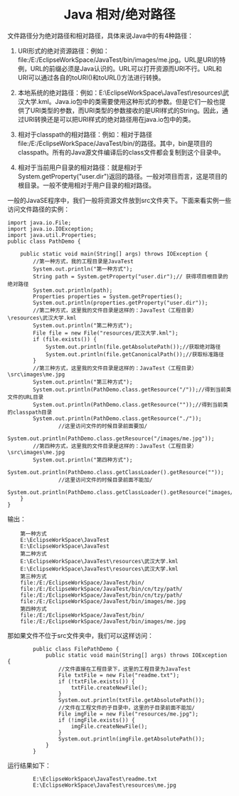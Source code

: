 # <center/>Java 相对/绝对路径 #
文件路径分为绝对路径和相对路径，具体来说Java中的有4种路径：

1. URI形式的绝对资源路径：例如：file:/E:/EclipseWorkSpace/JavaTest/bin/images/me.jpg。URL是URI的特例，URL的前缀必须是Java认识的。URL可以打开资源而URI不行。URL和URI可以通过各自的toURI()和toURL()方法进行转换。

2. 本地系统的绝对路径：例如：E:\EclipseWorkSpace\JavaTest\resources\武汉大学.kml。Java.io包中的类需要使用这种形式的参数。但是它们一般也提供了URI类型的参数，而URI类型的参数接收的是URI样式的String。因此，通过URI转换还是可以把URI样式的绝对路径用在java.io包中的类。

3. 相对于classpath的相对路径：例如：相对于路径file:/E:/EclipseWorkSpace/JavaTest/bin/的路径。其中，bin是项目的classpath。所有的Java源文件编译后的class文件都会复制到这个目录中。

4. 相对于当前用户目录的相对路径：就是相对于System.getProperty("user.dir")返回的路径。一般对项目而言，这是项目的根目录。一般不使用相对于用户目录的相对路径。

一般的JavaSE程序中，我们一般将资源文件放到src文件夹下。下面来看实例一些访问文件路径的实例：

    import java.io.File;  
    import java.io.IOException;  
    import java.util.Properties;  
    public class PathDemo {  
          
        public static void main(String[] args) throws IOException {  
            //第一种方式，我的工程目录是JavaTest  
            System.out.println("第一种方式");  
            String path = System.getProperty("user.dir");// 获得项目根目录的绝对路径  
            System.out.println(path);  
            Properties properties = System.getProperties();  
            System.out.println(properties.getProperty("user.dir"));  
            //第二种方式，这里我的文件目录是这样的：JavaTest（工程目录）\resources\武汉大学.kml  
            System.out.println("第二种方式");  
            File file = new File("resources/武汉大学.kml");  
            if (file.exists()) {  
                System.out.println(file.getAbsolutePath());//获取绝对路径  
                System.out.println(file.getCanonicalPath());//获取标准路径  
            }  
            //第三种方式，这里我的文件目录是这样的：JavaTest（工程目录）\src\images\me.jpg  
            System.out.println("第三种方式");  
            System.out.println(PathDemo.class.getResource("/"));//得到当前类文件的URL目录  
            System.out.println(PathDemo.class.getResource(""));//得到当前类的classpath目录  
            System.out.println(PathDemo.class.getResource("./"));  
                    //这里访问文件的时候目录前面要加/  
            System.out.println(PathDemo.class.getResource("/images/me.jpg"));  
            //第四种方式，这里我的文件目录是这样的：JavaTest（工程目录）\src\images\me.jpg     
            System.out.println("第四种方式");  
            System.out.println(PathDemo.class.getClassLoader().getResource(""));  
                    //这里访问文件的时候目录前面不能加/  
            System.out.println(PathDemo.class.getClassLoader().getResource("images/me.jpg"));  
        }  
    }  
输出：    

		第一种方式  
		E:\EclipseWorkSpace\JavaTest  
		E:\EclipseWorkSpace\JavaTest  
		第二种方式  
		E:\EclipseWorkSpace\JavaTest\resources\武汉大学.kml  
		E:\EclipseWorkSpace\JavaTest\resources\武汉大学.kml  
		第三种方式  
		file:/E:/EclipseWorkSpace/JavaTest/bin/  
		file:/E:/EclipseWorkSpace/JavaTest/bin/cn/tzy/path/  
		file:/E:/EclipseWorkSpace/JavaTest/bin/cn/tzy/path/  
		file:/E:/EclipseWorkSpace/JavaTest/bin/images/me.jpg  
		第四种方式  
		file:/E:/EclipseWorkSpace/JavaTest/bin/  
		file:/E:/EclipseWorkSpace/JavaTest/bin/images/me.jpg  

那如果文件不位于src文件夹中，我们可以这样访问：

		    public class FilePathDemo {  
		        public static void main(String[] args) throws IOException {  
		            //文件直接在工程目录下，这里的工程目录为JavaTest  
		            File txtFile = new File("readme.txt");  
		            if (!txtFile.exists()) {  
		                txtFile.createNewFile();  
		            }  
		            System.out.println(txtFile.getAbsolutePath());  
		            //文件在工程文件的子目录中，这里的子目录前面不能加/  
		            File imgFile = new File("resources/me.jpg");  
		            if (!imgFile.exists()) {  
		                imgFile.createNewFile();  
		            }  
		            System.out.println(imgFile.getAbsolutePath());  
		        }  
		    } 
 运行结果如下：

		    E:\EclipseWorkSpace\JavaTest\readme.txt  
			E:\EclipseWorkSpace\JavaTest\resources\me.jpg  